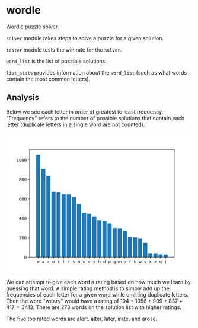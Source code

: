 # wordle

Wordle puzzle solver.

`solver` module takes steps to solve a puzzle for a given solution.

`tester` module tests the win rate for the `solver`.

`word_list` is the list of possible solutions.

`list_stats` provides information about the `word_list` (such as what words contain the most common letters).

## Analysis

Below we see each letter in order of greatest to least frequency. "Frequency" refers to the number of possible solutions that contain each letter (duplicate letters in a single word are not counted).

![](https://raw.githubusercontent.com/ekestelman/wordle/eca85689eca314d560f10c6777a4e66aa8fd8b79/letter_bar_graph.svg)

We can attempt to give each word a rating based on how much we learn by guessing that word. A simple rating method is to simply add up the frequencies of each letter for a given word while omitting duplicate letters. Then the word "weary" would have a rating of $194+1056+909+837+417=3413$. There are 273 words on the solution list with higher ratings.

The five top rated words are alert, alter, later, irate, and arose.

